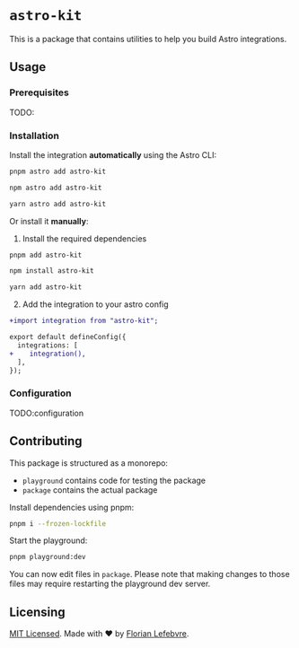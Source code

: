 # `astro-kit`

This is a package that contains utilities to help you build Astro integrations.

## Usage

### Prerequisites

TODO:

### Installation

Install the integration **automatically** using the Astro CLI:

```bash
pnpm astro add astro-kit
```

```bash
npm astro add astro-kit
```

```bash
yarn astro add astro-kit
```

Or install it **manually**:

1. Install the required dependencies

```bash
pnpm add astro-kit
```

```bash
npm install astro-kit
```

```bash
yarn add astro-kit
```

2. Add the integration to your astro config

```diff
+import integration from "astro-kit";

export default defineConfig({
  integrations: [
+    integration(),
  ],
});
```

### Configuration

TODO:configuration

## Contributing

This package is structured as a monorepo:

- `playground` contains code for testing the package
- `package` contains the actual package

Install dependencies using pnpm: 

```bash
pnpm i --frozen-lockfile
```

Start the playground:

```bash
pnpm playground:dev
```

You can now edit files in `package`. Please note that making changes to those files may require restarting the playground dev server.

## Licensing

[MIT Licensed](https://github.com/florian-lefebvre/astro-kit/blob/main/LICENSE). Made with ❤️ by [Florian Lefebvre](https://github.com/florian-lefebvre).
